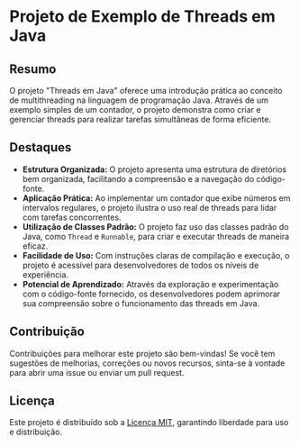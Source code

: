 # Projeto de Exemplo de Threads em Java

## Resumo

O projeto "Threads em Java" oferece uma introdução prática ao conceito de multithreading na linguagem de programação Java. Através de um exemplo simples de um contador, o projeto demonstra como criar e gerenciar threads para realizar tarefas simultâneas de forma eficiente.

## Destaques

- **Estrutura Organizada:** O projeto apresenta uma estrutura de diretórios bem organizada, facilitando a compreensão e a navegação do código-fonte.
- **Aplicação Prática:** Ao implementar um contador que exibe números em intervalos regulares, o projeto ilustra o uso real de threads para lidar com tarefas concorrentes.
- **Utilização de Classes Padrão:** O projeto faz uso das classes padrão do Java, como `Thread` e `Runnable`, para criar e executar threads de maneira eficaz.
- **Facilidade de Uso:** Com instruções claras de compilação e execução, o projeto é acessível para desenvolvedores de todos os níveis de experiência.
- **Potencial de Aprendizado:** Através da exploração e experimentação com o código-fonte fornecido, os desenvolvedores podem aprimorar sua compreensão sobre o funcionamento das threads em Java.

## Contribuição

Contribuições para melhorar este projeto são bem-vindas! Se você tem sugestões de melhorias, correções ou novos recursos, sinta-se à vontade para abrir uma issue ou enviar um pull request.

## Licença

Este projeto é distribuído sob a [Licença MIT](LICENSE), garantindo liberdade para uso e distribuição.
